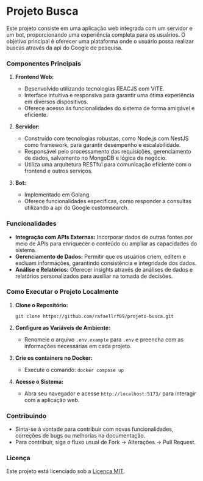 # Projeto Busca

Este projeto consiste em uma aplicação web integrada com um servidor e um bot, proporcionando uma experiência completa para os usuários. O objetivo principal é oferecer uma plataforma onde o usuário possa realizar buscas através da api do Google de pesquisa.

### Componentes Principais

1. **Frontend Web:**
   - Desenvolvido utilizando tecnologias REACJS com VITE.
   - Interface intuitiva e responsiva para garantir uma ótima experiência em diversos dispositivos.
   - Oferece acesso às funcionalidades do sistema de forma amigável e eficiente.

2. **Servidor:**
   - Construído com tecnologias robustas, como Node.js com NestJS como framework, para garantir desempenho e escalabilidade.
   - Responsável pelo processamento das requisições, gerenciamento de dados, salvamento no MongoDB e lógica de negócio.
   - Utiliza uma arquitetura RESTful para comunicação eficiente com o frontend e outros serviços.

3. **Bot:**
   - Implementado em Golang.
   - Oferece funcionalidades específicas, como responder a consultas utilizando a api do Google customsearch.

### Funcionalidades

- **Integração com APIs Externas:** Incorporar dados de outras fontes por meio de APIs para enriquecer o conteúdo ou ampliar as capacidades do sistema.
- **Gerenciamento de Dados:** Permitir que os usuários criem, editem e excluam informações, garantindo consistência e integridade dos dados.
- **Análise e Relatórios:** Oferecer insights através de análises de dados e relatórios personalizados para auxiliar na tomada de decisões.

### Como Executar o Projeto Localmente

1. **Clone o Repositório:**
   ```
   git clone https://github.com/rafaellrf09/projeto-busca.git
   ```

2. **Configure as Variáveis de Ambiente:**
   - Renomeie o arquivo `.env.example` para `.env` e preencha com as informações necessárias em cada projeto.

3. **Crie os containers no Docker:**
    - Execute o comando: `docker compose up`

5. **Acesse o Sistema:**
   - Abra seu navegador e acesse `http://localhost:5173/` para interagir com a aplicação web.

### Contribuindo

- Sinta-se à vontade para contribuir com novas funcionalidades, correções de bugs ou melhorias na documentação.
- Para contribuir, siga o fluxo usual de Fork -> Alterações -> Pull Request.

### Licença

Este projeto está licenciado sob a [Licença MIT](https://opensource.org/licenses/MIT).

